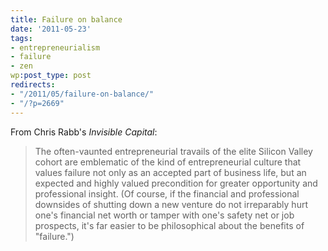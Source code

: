 ```yaml
---
title: Failure on balance
date: '2011-05-23'
tags:
- entrepreneurialism
- failure
- zen
wp:post_type: post
redirects:
- "/2011/05/failure-on-balance/"
- "/?p=2669"
---
```


From Chris Rabb's _Invisible Capital_:

>

> The often-vaunted entrepreneurial travails of the elite Silicon Valley cohort are emblematic of the kind of entrepreneurial culture that values failure not only as an accepted part of business life, but an expected and highly valued precondition for greater opportunity and professional insight. (Of course, if the financial and professional downsides of shutting down a new venture do not irreparably hurt one's financial net worth or tamper with one's safety net or job prospects, it's far easier to be philosophical about the benefits of "failure.")

>
